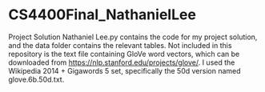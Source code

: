 # CS4400Final_NathanielLee

Project Solution Nathaniel Lee.py contains the code for my project solution, and the data folder contains the relevant tables. 
Not included in this repository is the text file containing GloVe word vectors, which can be downloaded from https://nlp.stanford.edu/projects/glove/.
I used the Wikipedia 2014 + Gigawords 5 set, specifically the 50d version named glove.6b.50d.txt.
